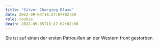 ```yaml
---
title: "Silver Charging Blaze"
date: 2022-09-04T16:27:07+02:00
role: rookie
death: 2022-09-05T16:27:07+02:00
---
```


Sie ist auf einen der ersten Patrouillen an der Western front gestorben. 
